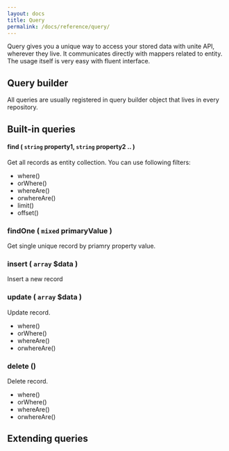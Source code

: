 ```yaml
---
layout: docs
title: Query
permalink: /docs/reference/query/
---
```


Query gives you a unique way to access your stored data with unite API, wherever they live. It communicates directly with mappers related to entity. The usage itself is very easy with fluent interface.

## Query builder
All queries are usually registered in query builder object that lives in every repository.

## Built-in queries

#### find ( `string` property1, `string` property2 .. )
Get all records as entity collection. You can use following filters:
- where()
- orWhere()
- whereAre()
- orwhereAre()
- limit()
- offset()

### findOne ( `mixed` primaryValue )
Get single unique record by priamry property value.

### insert ( `array` $data )
Insert a new record

### update ( `array` $data )
Update record.

- where()
- orWhere()
- whereAre()
- orwhereAre()

### delete ()
Delete record.

- where()
- orWhere()
- whereAre()
- orwhereAre()

## Extending queries